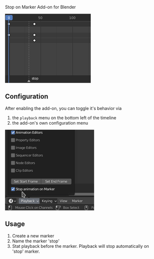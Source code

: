 Stop on Marker Add-on for Blender

![Demonstrate usage](doc/images/stop_on_marker.gif)


## Configuration
After enabling the add-on, you can toggle it's behavior via
1. the `playback` menu on the bottom left of the timeline
2. the add-on's own configuration menu

![toggle menu item](doc/images/playback_menu.png)

## Usage
1. Create a new marker
2. Name the marker 'stop'
3. Stat playback before the marker. Playback will stop automatically on 'stop' marker.
